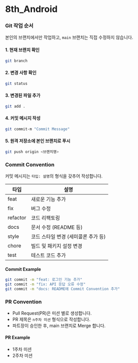 # 8th_Android

### Git 작업 순서

본인의 브랜치에서만 작업하고, `main` 브랜치는 직접 수정하지 않습니다.

#### 1. 현재 브랜치 확인
```sh
git branch
```

#### 2. 변경 사항 확인
```sh
git status
```

#### 3. 변경된 파일 추가
```sh
git add .
```

#### 4. 커밋 메시지 작성
```sh
git commit-m "Commit Message"
```

#### 5. 원격 저장소에 본인 브랜치로 푸시
```sh
git push origin <브랜치명>
```

### Commit Convention

커밋 메시지는 `타입: 설명`의 형식을 갖추어 작성합니다.

| 타입      | 설명                           |
|-----------|--------------------------------|
| feat      | 새로운 기능 추가               |
| fix       | 버그 수정                      |
| refactor  | 코드 리팩토링                  |
| docs      | 문서 수정 (README 등)          |
| style     | 코드 스타일 변경 (세미콜론 추가 등)|
| chore     | 빌드 및 패키지 설정 변경       |
| test      | 테스트 코드 추가               |

#### Commit Example
```sh
git commit -m "feat: 로그인 기능 추가"
git commit -m "fix: API 응답 오류 수정"
git commit -m "docs: README에 Commit Convention 추가"
```

### PR Convention

- Pull Request(PR)은 미션 별로 생성합니다.
- PR 제목은 `n주차 미션` 형식으로 작성합니다.
- 파트장이 승인한 후, main 브랜치로 Merge 합니다.

#### PR Example
- 1주차 미션
- 2주차 미션
